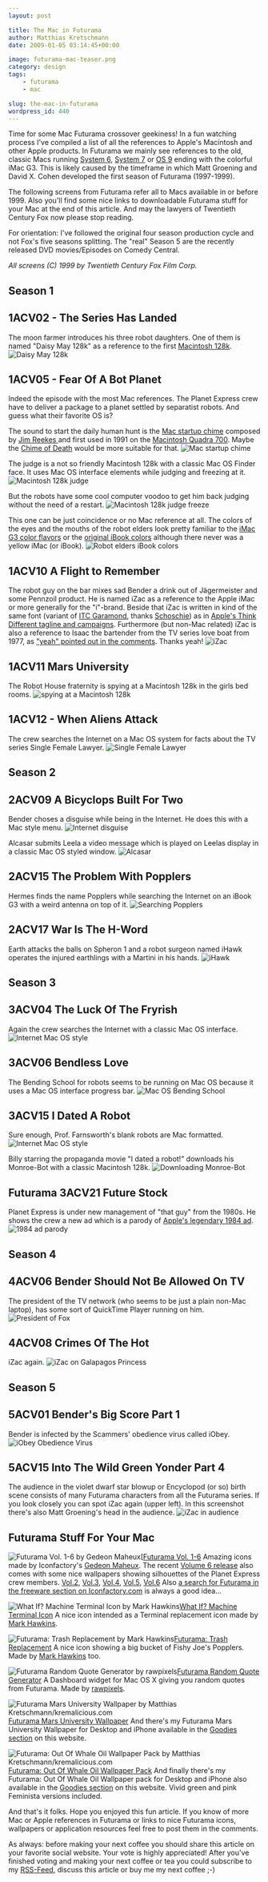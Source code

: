```yaml
---
layout: post

title: The Mac in Futurama
author: Matthias Kretschmann
date: 2009-01-05 03:14:45+00:00

image: futurama-mac-teaser.png
category: design
tags:
    - futurama
    - mac

slug: the-mac-in-futurama
wordpress_id: 440
---
```


Time for some Mac Futurama crossover geekiness! In a fun watching process I've compiled a list of all the references to Apple's Macintosh and other Apple products. In Futurama we mainly see references to the old, classic Macs running [System 6](http://en.wikipedia.org/wiki/Apple_System_Software_6), [System 7](http://en.wikipedia.org/wiki/System_7) or [OS 9](http://en.wikipedia.org/wiki/Mac_OS_9) ending with the colorful iMac G3. This is likely caused by the timeframe in which Matt Groening and David X. Cohen developed the first season of Futurama (1997-1999).

The following screens from Futurama refer all to Macs available in or before 1999. Also you'll find some nice links to downloadable Futurama stuff for your Mac at the end of this article. And may the lawyers of Twentieth Century Fox now please stop reading.

For orientation: I've followed the original four season production cycle and not Fox's five seasons splitting. The "real" Season 5 are the recently released DVD movies/Episodes on Comedy Central.

_All screens (C) 1999 by Twentieth Century Fox Film Corp._



## Season 1


## 1ACV02 - The Series Has Landed



The moon farmer introduces his three robot daughters. One of them is named "Daisy May 128k" as a reference to the first [Macintosh 128k](http://en.wikipedia.org/wiki/Macintosh_128K).
![Daisy May 128k](/media/futurama-mac-01.png)



## 1ACV05 - Fear Of A Bot Planet



Indeed the episode with the most Mac references. The Planet Express crew have to deliver a package to a planet settled by separatist robots. And guess what their favorite OS is?

The sound to start the daily human hunt is the [Mac startup chime](http://musicthing.blogspot.com/2005/05/tiny-music-makers-pt-4-mac-startup.html) composed by [Jim Reekes ](http://en.wikipedia.org/wiki/Jim_Reekes) and first used in 1991 on the [Macintosh Quadra 700](http://en.wikipedia.org/wiki/Macintosh_Quadra_700). Maybe the [Chime of Death](http://en.wikipedia.org/wiki/Chimes_of_Death) would be more suitable for that.
![Mac startup chime](/media/futurama-mac-02.png)

The judge is a not so friendly Macintosh 128k with a classic Mac OS Finder face. It uses Mac OS interface elements while judging and freezing at it.
![Macintosh 128k judge](/media/futurama-mac-03.png)

But the robots have some cool computer voodoo to get him back judging without the need of a restart.
![Macintosh 128k judge freeze](/media/futurama-mac-04.png)

This one can be just coincidence or no Mac reference at all. The colors of the eyes and the mouths of the robot elders look pretty familiar to the [iMac G3 color flavors](http://www.apple.com/pr/photos/iMac/imaccolors.html) or the [original iBook colors](http://www.theapplecollection.com/iMac/iBook2.html) although there never was a yellow iMac (or iBook). ![Robot elders iBook colors](/media/futurama-mac-05.png)



## 1ACV10 A Flight to Remember



The robot guy on the bar mixes sad Bender a drink out of Jägermeister and some Pennzoil product. He is named iZac as a reference to the Apple iMac or more generally for the "i"-brand. Beside that iZac is written in kind of the same font (variant of [ITC Garamond](http://new.myfonts.com/fonts/itc/garamond/), thanks [Schoschie](http://www.kremalicious.com/2009/01/the-mac-in-futurama/#comment-48831)) as in [Apple's Think Different tagline and campaigns](http://web.archive.org/web/20010228171255/www.apple.com/thinkdifferent/). Furthermore (but non-Mac related) iZac is also a reference to Isaac the bartender from the TV series love boat from 1977, as ["yeah" pointed out in the comments](http://www.kremalicious.com/2009/01/the-mac-in-futurama/#comment-37416). Thanks yeah!
![iZac](/media/futurama-mac-06.png)



## 1ACV11 Mars University



The Robot House fraternity is spying at a Macintosh 128k in the girls bed rooms. ![spying at a Macintosh 128k](/media/futurama-mac-07.png)



## 1ACV12 - When Aliens Attack



The crew searches the Internet on a Mac OS system for facts about the TV series Single Female Lawyer. ![Single Female Lawyer](/media/futurama-mac-08.png)



## Season 2





## 2ACV09 A Bicyclops Built For Two



Bender choses a disguise while being in the Internet. He does this with a Mac style menu. ![Internet disguise](/media/futurama-mac-09.png)

Alcasar submits Leela a video message which is played on Leelas display in a classic Mac OS styled window. ![Alcasar](/media/futurama-mac-10.png)



## 2ACV15 The Problem With Popplers



Hermes finds the name Popplers while searching the Internet on an iBook G3 with a weird antenna on top of it. ![Searching Popplers](/media/futurama-mac-11.png)



## 2ACV17 War Is The H-Word



Earth attacks the balls on Spheron 1 and a robot surgeon named iHawk operates the injured earthlings with a Martini in his hands. ![iHawk](/media/futurama-mac-12.png)



## Season 3





## 3ACV04 The Luck Of The Fryrish



Again the crew searches the Internet with a classic Mac OS interface. ![Internet Mac OS style](/media/futurama-mac-13.png)



## 3ACV06 Bendless Love



The Bending School for robots seems to be running on Mac OS because it uses a Mac OS interface progress bar. ![Mac OS Bending School](/media/futurama-mac-14.png)



## 3ACV15 I Dated A Robot



Sure enough, Prof. Farnsworth's blank robots are Mac formatted.
![Internet Mac OS style](/media/futurama-mac-15.png)

Billy starring the propaganda movie "I dated a robot!" downloads his Monroe-Bot with a classic Macintosh 128k. ![Downloading Monroe-Bot](/media/futurama-mac-16.png)



## Futurama 3ACV21 Future Stock



Planet Express is under new management of "that guy" from the 1980s. He shows the crew a new ad which is a parody of [Apple's legendary 1984 ad](http://www.youtube.com/watch?v=R706isyDrqI).  ![1984 ad parody](/media/futurama-mac-19.png)



## Season 4





## 4ACV06 Bender Should Not Be Allowed On TV



The president of the TV network (who seems to be just a plain non-Mac laptop), has some sort of QuickTime Player running on him.
![President of Fox](/media/futurama-mac-17.png)



## 4ACV08 Crimes Of The Hot



iZac again. ![iZac on Galapagos Princess](/media/futurama-mac-18.png)



## Season 5





## 5ACV01 Bender's Big Score Part 1



Bender is infected by the Scammers' obedience virus called iObey. ![iObey Obedience Virus](/media/futurama-mac-20.png)



##  5ACV15 Into The Wild Green Yonder Part 4



The audience in the violet dwarf star blowup or Encyclopod (or so) birth scene consists of many Futurama characters from all the Futurama series. If you look closely you can spot iZac again (upper left). In this screenshot there's also Matt Groening's head in the audience. ![iZac in audience](/media/futurama-mac-21.png)




## Futurama Stuff For Your Mac





![Futurama Vol. 1-6 by Gedeon Maheux](/media/futurama_gedeon.png)[[Futurama Vol. 1-6](http://iconfactory.com/freeware/preview/fut1)
Amazing icons made by Iconfactory's [Gedeon Maheux](http://gedblog.com/). The recent [Volume 6 release](http://iconfactory.com/freeware/preview/fut6) also comes with some nice wallpapers showing silhouettes of the Planet Express crew members. [Vol.2](http://iconfactory.com/freeware/preview/fut2), [Vol.3](http://iconfactory.com/freeware/preview/fut3), [Vol.4](http://iconfactory.com/freeware/preview/fut4), [Vol.5](http://iconfactory.com/freeware/preview/fut5), [Vol.6](http://iconfactory.com/freeware/preview/fut6)
Also [a search for Futurama in the freeware section on Iconfactory.com](http://iconfactory.com/search/freeware/futurama) is always a good idea...





![What If? Machine Terminal Icon by Mark Hawkins](/media/futurama_hawkins1.png)[What If? Machine Terminal Icon](http://scartissuemark.deviantart.com/art/What-If-Machine-Terminal-Icon-71455726)
A nice icon intended as a Terminal replacement icon made by [Mark Hawkins](http://scartissuemark.deviantart.com/).





![Futurama: Trash Replacement by Mark Hawkins](/media/futurama_hawkins2.png)[Futurama: Trash Replacement](http://scartissuemark.deviantart.com/art/Futurama-Trash-Replacement-71612045)
A nice icon showing a big bucket of Fishy Joe's Popplers. Made by [Mark Hawkins](http://scartissuemark.deviantart.com/) too.





![Futurama Random Quote Generator by rawpixels](/media/futurama_rawpixels.png)[Futurama Random Quote Generator](http://www.apple.com/medias/dashboard/movie_tv/futuramarandomquotegenerator.html)
A Dashboard widget for Mac OS X giving you random quotes from Futurama. Made by [rawpixels](http://www.rawpixels.com/).





![Futurama Mars University Wallpaper by Matthias Kretschmann/kremalicious.com](/media/futurama_kremalicious.png)[Futurama Mars University Wallpaper](http://www.kremalicious.com/2008/09/new-goodie-futurama-mars-university-wallpaper/)
And there's my Futurama Mars University Wallpaper for Desktop and iPhone available in the [Goodies section](http://www.kremalicious.com/goodies) on this website.





![Futurama: Out Of Whale Oil Wallpaper Pack by Matthias Kretschmann/kremalicious.com](/media/out_of_whale_oil_detail.png)[Futurama: Out Of Whale Oil Wallpaper Pack](http://www.kremalicious.com/2009/02/out-of-whale-oil/)
And finally there's my Futurama: Out Of Whale Oil Wallpaper pack for Desktop and iPhone also available in the [Goodies section](http://www.kremalicious.com/goodies) on this website. Vivid green and pink Feminista versions included.





And that's it folks. Hope you enjoyed this fun article. If you know of more Mac or Apple references in Futurama or links to nice Futurama icons, wallpapers or application resources feel free to post them in the comments.

As always: before making your next coffee you should share this article on your favorite social website. Your vote is highly appreciated! After you've finished voting and making your next coffee or tea you could subscribe to my [RSS-Feed](http://www.kremalicious.com/feed/), discuss this article or buy me my next coffee ;-)
